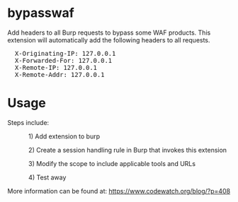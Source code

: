 bypasswaf
=========

Add headers to all Burp requests to bypass some WAF products.  This extension will automatically add the following headers to all requests.

<pre>
  X-Originating-IP: 127.0.0.1
  X-Forwarded-For: 127.0.0.1
  X-Remote-IP: 127.0.0.1
  X-Remote-Addr: 127.0.0.1
</pre>


Usage
=====

Steps include:
<ul>
<ol>1) Add extension to burp</ol>
<ol>2) Create a session handling rule in Burp that invokes this extension</ol>
<ol>3) Modify the scope to include applicable tools and URLs</ol>
<ol>4) Test away</ol>
</ul>

More information can be found at: <a href="ttps://www.codewatch.org/blog/?p=408" target=_codewatch>https://www.codewatch.org/blog/?p=408</a>
